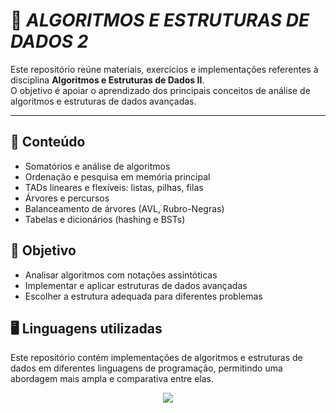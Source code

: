 # 📘 ***ALGORITMOS E ESTRUTURAS DE DADOS 2***

Este repositório reúne materiais, exercícios e implementações referentes à disciplina **Algoritmos e Estruturas de Dados II**.  
O objetivo é apoiar o aprendizado dos principais conceitos de análise de algoritmos e estruturas de dados avançadas.

---

## 📑 Conteúdo

- Somatórios e análise de algoritmos  
- Ordenação e pesquisa em memória principal  
- TADs lineares e flexíveis: listas, pilhas, filas  
- Árvores e percursos  
- Balanceamento de árvores (AVL, Rubro-Negras)  
- Tabelas e dicionários (hashing e BSTs)  

## 🎯 Objetivo

- Analisar algoritmos com notações assintóticas  
- Implementar e aplicar estruturas de dados avançadas  
- Escolher a estrutura adequada para diferentes problemas  

## 🖥️ Linguagens utilizadas

Este repositório contém implementações de algoritmos e estruturas de dados em diferentes linguagens de programação, permitindo uma abordagem mais ampla e comparativa entre elas.

<p align="center">
  <a href="https://github.com/syvixor/skills-icons">
    <img src="https://skills.syvixor.com/api/icons?i=java,c" />
  </a>
</p>
